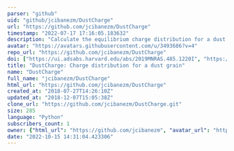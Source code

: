 ```yaml
---
parser: "github"
uid: "github/jcibanezm/DustCharge"
url: "https://github.com/jcibanezm/DustCharge"
timestamp: "2022-07-17 17:16:05.183632"
description: "Calculate the equilibrium charge distribution for a dust grain of a given size and composition, depending on the local interstellar medium conditions, such as: density, temperature, ionization fraction, local radiation field strength and cosmic ray ionization fraction."
avatar: "https://avatars.githubusercontent.com/u/3493686?v=4"
repo_url: "https://github.com/jcibanezm/DustCharge"
doi: ["https://ui.adsabs.harvard.edu/abs/2019MNRAS.485.1220I", "https://ui.adsabs.harvard.edu/abs/2019ascl.soft08016I/abstract"]
title: "DustCharge: Charge distribution for a dust grain"
name: "DustCharge"
full_name: "jcibanezm/DustCharge"
html_url: "https://github.com/jcibanezm/DustCharge"
created_at: "2018-07-27T14:26:10Z"
updated_at: "2018-12-07T15:05:38Z"
clone_url: "https://github.com/jcibanezm/DustCharge.git"
size: 285
language: "Python"
subscribers_count: 1
owner: {"html_url": "https://github.com/jcibanezm", "avatar_url": "https://avatars.githubusercontent.com/u/3493686?v=4", "login": "jcibanezm", "type": "User"}
date: "2022-10-15 14:31:04.423306"
---
```

